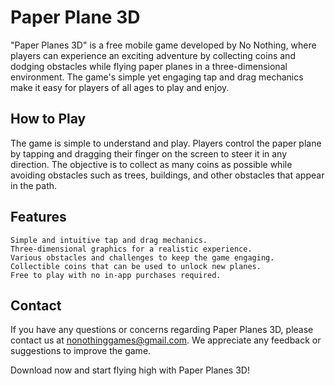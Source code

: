 # Paper Plane 3D

"Paper Planes 3D" is a free mobile game developed by No Nothing, where players can experience an exciting adventure by collecting coins and dodging obstacles while flying paper planes in a three-dimensional environment. The game's simple yet engaging tap and drag mechanics make it easy for players of all ages to play and enjoy.
## How to Play

The game is simple to understand and play. Players control the paper plane by tapping and dragging their finger on the screen to steer it in any direction. The objective is to collect as many coins as possible while avoiding obstacles such as trees, buildings, and other obstacles that appear in the path.
## Features
 
    Simple and intuitive tap and drag mechanics.
    Three-dimensional graphics for a realistic experience.
    Various obstacles and challenges to keep the game engaging.
    Collectible coins that can be used to unlock new planes.
    Free to play with no in-app purchases required.

## Contact

If you have any questions or concerns regarding Paper Planes 3D, please contact us at nonothinggames@gmail.com. We appreciate any feedback or suggestions to improve the game.

Download now and start flying high with Paper Planes 3D!
